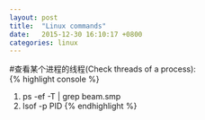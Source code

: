 ```yaml
---
layout: post
title:  "Linux commands"
date:   2015-12-30 16:10:17 +0800
categories: linux
---
```


#查看某个进程的线程(Check threads of a process):  
{% highlight console %}
1. ps -ef -T  | grep beam.smp
2. lsof -p PID
{% endhighlight %}